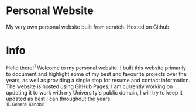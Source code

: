 # Personal Website
My very own personal website built from scratch. Hosted on Github
# Info
Hello there!<sup>1</sup> Welcome to my personal website. I built this website primarily to document and highlight some of my best and favourite projects over the years, as well as providing a single stop for resume and contact information. 
The website is hosted using GitHub Pages, I am currently working on updating it to work with my University's public domain, I will try to keep it updated as best I can throughout the years. 
<br>
<sup>1). General Kenobi!</sup>

